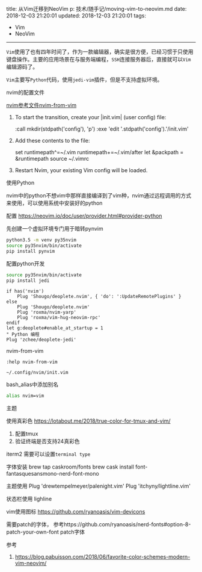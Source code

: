 title: 从Vim迁移到NeoVim
p: 技术/随手记/moving-vim-to-neovim.md
date: 2018-12-03 21:20:01
updated: 2018-12-03 21:20:01
tags:
  - Vim
  - NeoVim
---


`Vim`使用了也有四年时间了，作为一款编辑器，确实是很方便，已经习惯于只使用键盘操作。主要的应用场景在与服务端编程，`SSH`连接服务器后，直接就可以`Vim`编辑源码了。


`Vim`主要写`Python`代码，使用`jedi-vim`插件，但是不支持虚拟环境。

nvim的配置文件

[nvim参考文件nvim-from-vim](https://neovim.io/doc/user/nvim.html#nvim-from-vim)


1. To start the transition, create your |init.vim| (user config) file:

    :call mkdir(stdpath('config'), 'p')
    :exe 'edit '.stdpath('config').'/init.vim'

2. Add these contents to the file:

    set runtimepath^=~/.vim runtimepath+=~/.vim/after
    let &packpath = &runtimepath
    source ~/.vimrc

3. Restart Nvim, your existing Vim config will be loaded.


使用Python

nvim中的python不想vim中那样直接编译到了vim种，nvim通过远程调用的方式来使用，可以使用系统中安装好的python

配置
https://neovim.io/doc/user/provider.html#provider-python

先创建一个虚拟环境专门用于暗转pynvim

``` bash
python3.5 -m venv py35nvim
source py35nvim/bin/activate
pip install pynvim
```

配置python开发

``` bash
source py35nvim/bin/activate
pip install jedi
```

``` vim
if has('nvim')
    Plug 'Shougo/deoplete.nvim', { 'do': ':UpdateRemotePlugins' }
else
    Plug 'Shougo/deoplete.nvim'
    Plug 'roxma/nvim-yarp'
    Plug 'roxma/vim-hug-neovim-rpc'
endif
let g:deoplete#enable_at_startup = 1
" Python 编程
Plug 'zchee/deoplete-jedi'
```



nvim-from-vim
```
:help nvim-from-vim
```

`~/.config/nvim/init.vim`

bash_alias中添加别名
``` bash
alias nvim=vim
```

主题

使用真彩色
https://lotabout.me/2018/true-color-for-tmux-and-vim/

1. 配置tmux
2. 验证终端是否支持24真彩色

iterm2 需要可以设置`terminal type`


字体安装
brew tap caskroom/fonts
brew cask install font-fantasquesansmono-nerd-font-mono


主题使用
Plug 'drewtempelmeyer/palenight.vim'
Plug 'itchyny/lightline.vim'

状态栏使用 lighline

vim使用图标
https://github.com/ryanoasis/vim-devicons

需要patch的字体，
参考https://github.com/ryanoasis/nerd-fonts#option-8-patch-your-own-font
patch字体


参考
1. https://blog.pabuisson.com/2018/06/favorite-color-schemes-modern-vim-neovim/